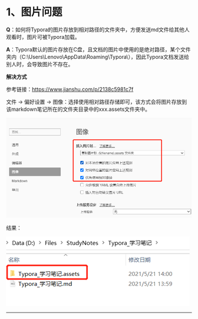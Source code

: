 # 1、图片问题

**Q**：如何将Typora的图片存放到相对路径的文件夹中，方便发送md文件给其他人观看时，图片可被Typora加载。



**A**：Typora默认的图片存放在C盘，且文档的图片中使用的是绝对路径，某个文件夹内（C:\Users\Lenovo\AppData\Roaming\Typora\），因此Typora文档发送给别人时，会导致图片不存在。



**解决方式**

参考链接：https://www.jianshu.com/p/2138c5981c7f

文件 -> 偏好设置 -> 图像：选择使用相对路径存储即可，该方式会将图片存放到该markdown笔记所在的文件夹目录中的xxx.assets文件夹中。

![image-20210521140029927](Typora_学习笔记.assets/image-20210521140029927.png)

结果：

![image-20210521140218893](Typora_学习笔记.assets/image-20210521140218893.png)





----



